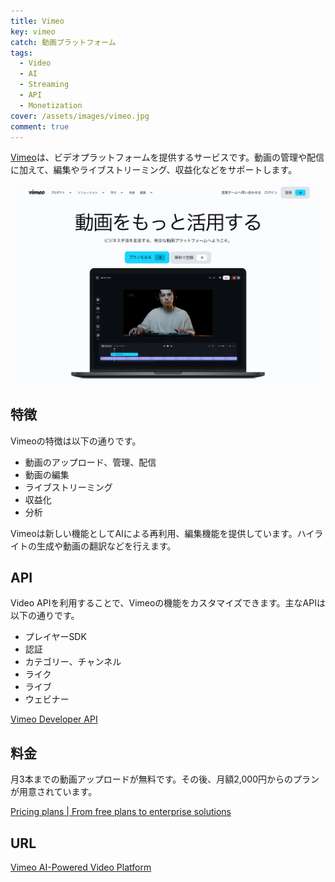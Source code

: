 ```yaml
---
title: Vimeo
key: vimeo
catch: 動画プラットフォーム
tags:
  - Video
  - AI
  - Streaming
  - API
  - Monetization
cover: /assets/images/vimeo.jpg
comment: true
---
```


[Vimeo](https://vimeo.com/)は、ビデオプラットフォームを提供するサービスです。動画の管理や配信に加えて、編集やライブストリーミング、収益化などをサポートします。

[![VimeoのWebサイト](/assets/images/vimeo.jpg)](https://vimeo.com/)

<!--more-->

## 特徴

Vimeoの特徴は以下の通りです。

- 動画のアップロード、管理、配信
- 動画の編集
- ライブストリーミング
- 収益化
- 分析

Vimeoは新しい機能としてAIによる再利用、編集機能を提供しています。ハイライトの生成や動画の翻訳などを行えます。

## API

Video APIを利用することで、Vimeoの機能をカスタマイズできます。主なAPIは以下の通りです。

- プレイヤーSDK
- 認証
- カテゴリー、チャンネル
- ライク
- ライブ
- ウェビナー

[Vimeo Developer API](https://developer.vimeo.com/)

## 料金

月3本までの動画アップロードが無料です。その後、月額2,000円からのプランが用意されています。

[Pricing plans \| From free plans to enterprise solutions](https://vimeo.com/upgrade-plan)

## URL

[Vimeo AI-Powered Video Platform](https://vimeo.com/)
